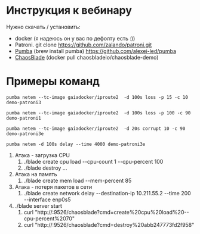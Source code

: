 # Инструкция к вебинару

Нужно скачать / установить:
- docker (я надеюсь он у вас по дефолту есть :))
- Patroni. git clone https://github.com/zalando/patroni.git
- [Pumba](https://github.com/alexei-led/pumba/releases) (brew install pumba) https://github.com/alexei-led/pumba
- [ChaosBlade](https://github.com/chaosblade-io/chaosblade) (docker pull chaosbladeio/chaosblade-demo)


# Примеры команд

```
pumba netem --tc-image gaiadocker/iproute2  -d 100s loss -p 15 -c 10 demo-patroni3
```

```
pumba netem --tc-image gaiadocker/iproute2  -d 100s loss -p 100 -c 90 demo-patroni1
```

```
pumba netem --tc-image gaiadocker/iproute2  -d 20s corrupt 10 -с 90 demo-patroni3е
```

```
pumba netem -d 100s delay --time 4000 demo-patroni3е
```

1. Атака - загрузка CPU
    1. ./blade create cpu load --cpu-count 1 --cpu-percent 100
    2. ./blade destroy ...
2. Атака на память
    1. ./blade create mem load --mem-percent 85
3. Атака - потеря пакетов в сети
    1. ./blade create network delay --destination-ip 10.211.55.2 --time 200 --interface enp0s5
4. ./blade server start
   1. curl "http://<ip>:9526/chaosblade?cmd=create%20cpu%20load%20--cpu-percent%2070"
   2.  curl "http://<ip>:9526/chaosblade?cmd=destroy%20abb247773fd2f958"
